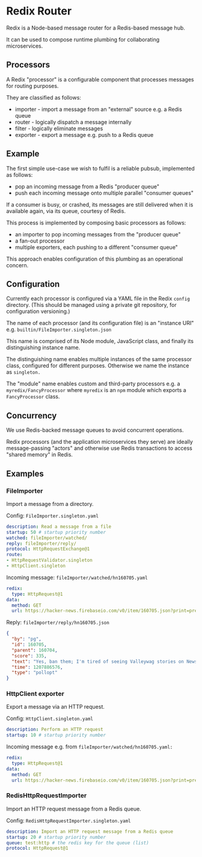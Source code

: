 
# Redix Router

Redix is a Node-based message router for a Redis-based message hub.

It can be used to compose runtime plumbing for collaborating microservices.


## Processors

A Redix "processor" is a configurable component that processes messages for routing purposes.

They are classified as follows:
- importer - import a message from an "external" source e.g. a Redis queue
- router - logically dispatch a message internally
- filter - logically eliminate messages
- exporter - export a message e.g. push to a Redis queue


## Example  

The first simple use-case we wish to fulfil is a reliable pubsub, implemented as follows:
- pop an incoming message from a Redis "producer queue"
- push each incoming message onto multiple parallel "consumer queues"

If a consumer is busy, or crashed, its messages are still delivered when it is available again, via its queue, courtesy of Redis.

This process is implemented by composing basic processors as follows:
- an importer to pop incoming messages from the "producer queue"
- a fan-out processor
- multiple exporters, each pushing to a different "consumer queue"

This approach enables configuration of this plumbing as an operational concern.


## Configuration

Currently each processor is configured via a YAML file in the Redix `config` directory. (This should be managed using a private git repository, for configuration versioning.)

The name of each processor (and its configuration file) is an "instance URI" e.g. `builtin/FileImporter.singleton.json`

This name is comprised of its Node module, JavaScript class, and finally its distinguishing instance name.

The distinguishing name enables multiple instances of the same processor class, configured for different purposes. Otherwise we name the instance as `singleton.`

The "module" name enables custom and third-party processors e.g. a `myredix/FancyProcessor` where `myredix` is an `npm` module which exports a `FancyProcessor` class.


## Concurrency

We use Redis-backed message queues to avoid concurrent operations.

Redix processors (and the application microservices they serve) are ideally message-passing "actors" and otherwise use Redis transactions to access "shared memory" in Redis.


## Examples

### FileImporter

Import a message from a directory.

Config: `FileImporter.singleton.yaml`
```yaml
description: Read a message from a file
startup: 50 # startup priority number
watched: fileImporter/watched/
reply: fileImporter/reply/
protocol: HttpRequestExchange@1
route:
- HttpRequestValidator.singleton
- HttpClient.singleton
```

Incoming message: `fileImporter/watched/hn160705.yaml`
```yaml
redix:
  type: HttpRequest@1
data:
  method: GET
  url: https://hacker-news.firebaseio.com/v0/item/160705.json?print=pretty
```

Reply: `fileImporter/reply/hn160705.json`
```json
{
  "by": "pg",
  "id": 160705,
  "parent": 160704,
  "score": 335,
  "text": "Yes, ban them; I'm tired of seeing Valleywag stories on News.YC.",
  "time": 1207886576,
  "type": "pollopt"
}
```

### HttpClient exporter

Export a message via an HTTP request.

Config: `HttpClient.singleton.yaml`
```yaml
description: Perform an HTTP request
startup: 10 # startup priority number
```

Incoming message e.g. from `fileImporter/watched/hn160705.yaml:`
```yaml
redix:
  type: HttpRequest@1
data:
  method: GET
  url: https://hacker-news.firebaseio.com/v0/item/160705.json?print=pretty
```

### RedisHttpRequestImporter

Import an HTTP request message from a Redis queue.

Config: `RedisHttpRequestImporter.singleton.yaml`
```yaml
description: Import an HTTP request message from a Redis queue
startup: 20 # startup priority number
queue: test:http # the redis key for the queue (list)
protocol: HttpRequest@1
```
